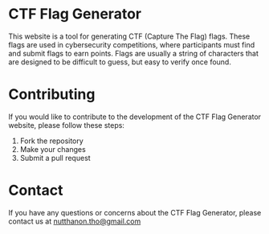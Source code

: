 # CTF Flag Generator

This website is a tool for generating CTF (Capture The Flag) flags. These flags are used in cybersecurity competitions, where participants must find and submit flags to earn points. Flags are usually a string of characters that are designed to be difficult to guess, but easy to verify once found.

# Contributing

If you would like to contribute to the development of the CTF Flag Generator website, please follow these steps:

1. Fork the repository
2. Make your changes
3. Submit a pull request

# Contact

If you have any questions or concerns about the CTF Flag Generator, please contact us at nutthanon.tho@gmail.com
